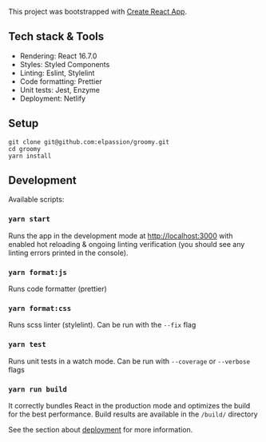 This project was bootstrapped with [Create React App](https://github.com/facebook/create-react-app).

## Tech stack & Tools

- Rendering: React 16.7.0
- Styles: Styled Components
- Linting: Eslint, Stylelint
- Code formatting: Prettier
- Unit tests: Jest, Enzyme
- Deployment: Netlify

## Setup

```
git clone git@github.com:elpassion/groomy.git
cd groomy
yarn install
```

## Development

Available scripts:

### `yarn start`

Runs the app in the development mode at [http://localhost:3000](http://localhost:3000) with enabled hot reloading & ongoing linting verification (you should see any linting errors printed in the console).

### `yarn format:js`

Runs code formatter (prettier)

### `yarn format:css`

Runs scss linter (stylelint). Can be run with the `--fix` flag

### `yarn test`

Runs unit tests in a watch mode. Can be run with `--coverage` or `--verbose` flags

### `yarn run build`

It correctly bundles React in the production mode and optimizes the build for the best performance. Build results are available in the `/build/` directory

See the section about [deployment](https://facebook.github.io/create-react-app/docs/deployment) for more information.
